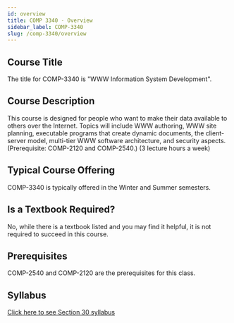 ```yaml
---
id: overview
title: COMP 3340 - Overview
sidebar_label: COMP-3340
slug: /comp-3340/overview
---
```


## Course Title

The title for COMP-3340 is "WWW Information System Development".

## Course Description

This course is designed for people who want to make their data available to others over the Internet. Topics will include WWW authoring, WWW site planning, executable programs that create dynamic documents, the client-server model, multi-tier WWW software architecture, and security aspects. (Prerequisite: COMP-2120 and COMP-2540.) (3 lecture hours a week)

## Typical Course Offering

COMP-3340 is typically offered in the Winter and Summer semesters.

## Is a Textbook Required?

No, while there is a textbook listed and you may find it helpful, it is not required to succeed in this course.

## Prerequisites

COMP-2540 and COMP-2120 are the prerequisites for this class.

## Syllabus

[Click here to see Section 30 syllabus](../../resources/syllabus/COMP-3340-30%20W24.docx)

